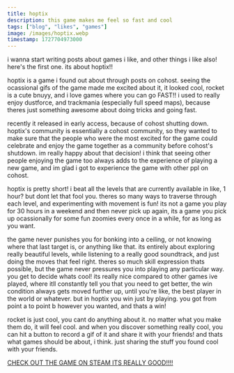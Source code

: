 ```yaml
---
title: hoptix
description: this game makes me feel so fast and cool
tags: ["blog", "likes", "games"]
image: /images/hoptix.webp
timestamp: 1727704973000
---
```


i wanna start writing posts about games i like, and other things i like also! here's the first one. its about hoptix!!

hoptix is a game i found out about through posts on cohost. seeing the ocassional gifs of the game made me excited about it, it looked cool, rocket is a cute bnuyy, and i love games where you can go FAST!! i used to really enjoy dustforce, and trackmania (especially full speed maps), because theres just something awesome about doing tricks and going fast.

recently it released in early access, because of cohost shutting down. hoptix's community is essentially a cohost community, so they wanted to make sure that the people who were the most excited for the game could celebrate and enjoy the game together as a community before cohost's shutdown. im really happy about that decision! i think that seeing other people enjoying the game too always adds to the experience of playing a new game, and im glad i got to experience the game with other ppl on cohost. 

hoptix is pretty short! i beat all the levels that are currently available in like, 1 hour? but dont let that fool you. theres so many ways to traverse through each level, and experimenting with movement is fun! its not a game you play for 30 hours in a weekend and then never pick up again, its a game you pick up ocassionally for some fun zoomies every once in a while, for as long as you want.

the game never punishes you for bonking into a ceiling, or not knowing where that last target is, or anything like that. its entirely about exploring really beautiful levels, while listening to a really good soundtrack, and just doing the moves that feel right. theres so much skill expression thats possible, but the game never pressures you into playing any particular way. you get to decide whats cool! its really nice compared to other games ive played, where itll constantly tell you that you need to get better, the win condition always gets moved further up, until you're like, the best player in the world or whatever. but in hoptix you win just by playing. you got from point a to point b however you wanted, and thats a win!

rocket is just cool, you cant do anything about it. no matter what you make them do, it will feel cool. and when you discover something really cool, you can hit a button to record a gif of it and share it with your friends! and thats what games should be about, i think. just sharing the stuff you found cool with your friends. 

[CHECK OUT THE GAME ON STEAM ITS REALLY GOOD!!!!](https://store.steampowered.com/app/2544100/hoptix/)
